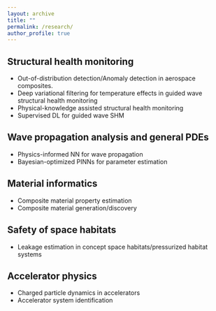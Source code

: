 ```yaml
---
layout: archive
title: ""
permalink: /research/
author_profile: true
---
```


## Structural health monitoring
* Out-of-distribution detection/Anomaly detection in aerospace composites.
* Deep variational filtering for temperature effects in guided wave structural health monitoring
* Physical-knowledge assisted structural health monitoring
* Supervised DL for guided wave SHM

## Wave propagation analysis and general PDEs
* Physics-informed NN for wave propagation
* Bayesian-optimized PINNs for parameter estimation

## Material informatics
* Composite material property estimation
* Composite material generation/discovery

## Safety of space habitats
* Leakage estimation in concept space habitats/pressurized habitat systems

## Accelerator physics
* Charged particle dynamics in accelerators
* Accelerator system identification
